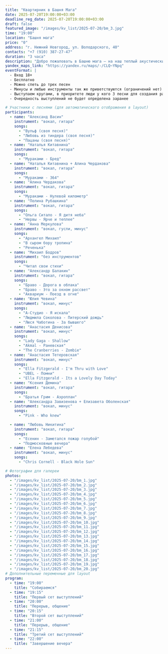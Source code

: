 ```yaml
---
title: "Квартирник в Башня Мага"
date: 2025-07-20T19:00:00+03:00
deadline_reg_date: 2025-07-20T19:00:00+03:00
draft: false
featured_image: "/images/kv_list/2025-07-20/bm_3.jpg"
time: "19:00"
location: "Башня мага"
price: "0"
address: "г. Нижний Новгород, ул. Володарского, 40"
contacts: "+7 (910) 387-27-47"
duration: "3 часа"
description: "Добро пожаловать в Башню мага — на наш теплый акустический концерт"
yandex_maps_link: "https://yandex.ru/maps/-/CLQ~YNpq"
eventFormat: |
  - Вход 18+
  - Бесплатно
  - Можно спеть до трех песен  
  - Минусы и любые инструменты так же приветствуются (ограничений нет)  
  - Выступаем кругами, в приоритете люди у кого 3 песни для создания равномерных кругов   
  - Очередность выступлений не будет определена заранее

# Участники с песнями (для автоматического отображения в layout)
participants:
  - name: "Александ Васин"
    instrument: "вокал, гитара"
    songs:
      - "Вульф (своя песня)"
      - "Любовь из тиндера (своя песня)"
      - "Пацаны (своя песня)"
  - name: "Наталья Китавнина"
    instrument: "вокал, гитара"
    songs:
      - "Мураками - Бред"
  - name: "Наталья Китавнина + Алина Чердакова"
    instrument: "вокал, гитара"
    songs:
      - "Мураками - 364"
  - name: "Алина Чердакова"
    instrument: "вокал, гитара"
    songs:
      - "Мураками - Нулевой километр"
  - name: "Полина Рубашкина"
    instrument: "вокал, гитара"
    songs:
      - "Ольга Ситало - Я дитя неба"
      - "Нервы - Ярче и теплее"
  - name: "Анна Меркулова"
    instrument: "вокал, гусли, минус"
    songs:
      - "Архангел Михаил"
      - "В сыром бору тропина"
      - "Реченька"
  - name: "Михаил Бодров"
    instrument: "без инструментов"
    songs:
      - "Читал свои стихи"
  - name: "Александр Балакин"
    instrument: "вокал, гитара"
    songs:
      - "Браво - Дорога в облака"
      - "Браво - Это за окном рассвет"
      - "Аквариум - Поезд в огне"
  - name: "Юлия Чевина"
    instrument: "вокал, минус"
    songs:
      - "А-Студио - Я искала"
      - "Людмила Соколова - Питерский дождь"
      - "Люся Чаботина - За бывшего"
  - name: "Анастасия Денисовa"
    instrument: "вокал, минус"
    songs:
      - "Lady Gaga - Shallow"
      - "Akmal - Раневская"
      - "The Cranberries - Zombie"
  - name: "Анастасия Тетеровская"
    instrument: "вокал, минус"
    songs:
      - "Ella Fitzgerald - I'm Thru with Love"
      - "UBEL - Помни"
      - "Ella Fitzgerald - Its a Lovely Day Today"
  - name: "Ксения Демина"
    instrument: "вокал, гитара"
    songs:
      - "Братья Грим - Аэроплан"
  - name: "Александра Завизенова + Елизавета Оболенская"
    instrument: "вокал, минус"
    songs:
      - "Pink - Who knew"

  - name: "Любовь Никитина"
    instrument: "вокал, гитара"
    songs:
      - "Eceнин - Заметался пожар голубой"
      - "Подмосковные вечера"
  - name: "Eлена Лебедева"
    instrument: "вокал, минус"
    songs:
      - "Chris Cornell - Black Hole Sun"

# Фотографии для галереи
photos:
  - "/images/kv_list/2025-07-20/bm_1.jpg"
  - "/images/kv_list/2025-07-20/bm_2.jpg"
  - "/images/kv_list/2025-07-20/bm_3.jpg"
  - "/images/kv_list/2025-07-20/bm_4.jpg"
  - "/images/kv_list/2025-07-20/bm_5.jpg"
  - "/images/kv_list/2025-07-20/bm_6.jpg"
  - "/images/kv_list/2025-07-20/bm_7.jpg"
  - "/images/kv_list/2025-07-20/bm_8.jpg"
  - "/images/kv_list/2025-07-20/bm_9.jpg"
  - "/images/kv_list/2025-07-20/bm_10.jpg"
  - "/images/kv_list/2025-07-20/bm_11.jpg"
  - "/images/kv_list/2025-07-20/bm_12.jpg"
  - "/images/kv_list/2025-07-20/bm_13.jpg"
  - "/images/kv_list/2025-07-20/bm_14.jpg"
  - "/images/kv_list/2025-07-20/bm_15.jpg"
  - "/images/kv_list/2025-07-20/bm_16.jpg"
  - "/images/kv_list/2025-07-20/bm_17.jpg"
  - "/images/kv_list/2025-07-20/bm_18.jpg"
  - "/images/kv_list/2025-07-20/bm_19.jpg"
  - "/images/kv_list/2025-07-20/bm_20.jpg"
# Дополнительные переменные для layout
program:
  - time: "19:00"
    title: "Собираемся"
  - time: "19:15"
    title: "Первый сет выступлений"
  - time: "20:00"
    title: "Перерыв, общение"
  - time: "20:15"
    title: "Второй сет выступлений"
  - time: "21:00"
    title: "Перерыв, общение"
  - time: "21:15"
    title: "Третий сет выступлений"
  - time: "22:00"
    title: "Завершение вечера"
---
```

